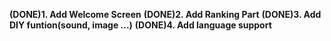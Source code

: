 **(DONE)1. Add Welcome Screen**
**(DONE)2. Add Ranking Part**
**(DONE)3. Add DIY funtion(sound, image ...)**
**(DONE)4. Add language support**
